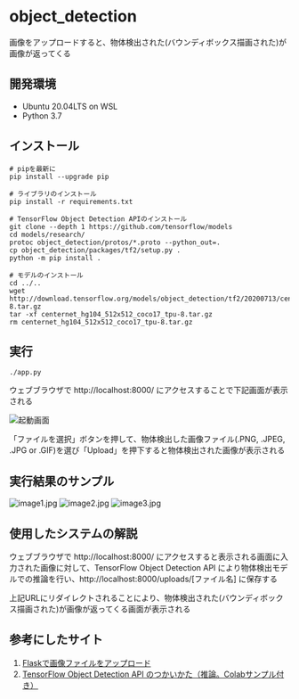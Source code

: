 # object_detection
画像をアップロードすると、物体検出された(バウンディボックス描画された)が画像が返ってくる

## 開発環境

- Ubuntu 20.04LTS on WSL
- Python 3.7

## インストール

```
# pipを最新に
pip install --upgrade pip

# ライブラリのインストール
pip install -r requirements.txt

# TensorFlow Object Detection APIのインストール
git clone --depth 1 https://github.com/tensorflow/models
cd models/research/
protoc object_detection/protos/*.proto --python_out=.
cp object_detection/packages/tf2/setup.py .
python -m pip install .

# モデルのインストール
cd ../..
wget http://download.tensorflow.org/models/object_detection/tf2/20200713/centernet_hg104_512x512_coco17_tpu-8.tar.gz
tar -xf centernet_hg104_512x512_coco17_tpu-8.tar.gz
rm centernet_hg104_512x512_coco17_tpu-8.tar.gz
```

## 実行

```
./app.py
```

ウェブブラウザで http://localhost:8000/ にアクセスすることで下記画面が表示される

![起動画面](https://user-images.githubusercontent.com/91955493/153745042-f0da99d1-dfda-4368-b980-f19d700f7b71.png)

「ファイルを選択」ボタンを押して、物体検出した画像ファイル(.PNG, .JPEG, .JPG or .GIF)を選び「Upload」を押下すると物体検出された画像が表示される

## 実行結果のサンプル
![image1.jpg](https://user-images.githubusercontent.com/91955493/153745152-9dacfd4d-99a2-42e1-96ed-bf95f5cc239e.png)
![image2.jpg](https://user-images.githubusercontent.com/91955493/153745185-8c0dd7ae-1bc9-47ba-acd0-7ff389876c0b.png)
![image3.jpg](https://user-images.githubusercontent.com/91955493/153745203-994a53c5-751f-406a-8807-9bd7aeaa0d2b.png)

## 使用したシステムの解説

ウェブブラウザで http://localhost:8000/ にアクセスすると表示される画面に入力された画像に対して、TensorFlow Object Detection API により物体検出モデルでの推論を行い、http://localhost:8000/uploads/[ファイル名] に保存する

上記URLにリダイレクトされることにより、物体検出された(バウンディボックス描画された)が画像が返ってくる画面が表示される

## 参考にしたサイト
1. [Flaskで画像ファイルをアップロード](https://qiita.com/keimoriyama/items/7c935c91e95d857714fb)
2. [TensorFlow Object Detection API のつかいかた（推論。Colabサンプル付き）](https://qiita.com/john-rocky/items/7d9176d16617c66fb3f1)
